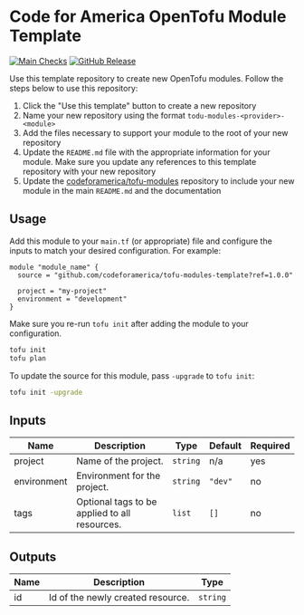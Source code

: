 # Code for America OpenTofu Module Template

[![Main Checks][badge-checks]][code-checks] [![GitHub Release][badge-release]][latest-release]

Use this template repository to create new OpenTofu modules. Follow the steps
below to use this repository:

1. Click the "Use this template" button to create a new repository
1. Name your new repository using the format `todu-modules-<provider>-<module>`
1. Add the files necessary to support your module to the root of your new
   repository
1. Update the `README.md` file with the appropriate information for your module.
   Make sure you update any references to this template repository with your new
   repository
1. Update the [codeforamerica/tofu-modules][tofu-modules] repository to include
   your new module in the main `README.md` and the documentation

## Usage

Add this module to your `main.tf` (or appropriate) file and configure the inputs
to match your desired configuration. For example:

[//]: # (TODO: Update to match your module's name and inputs)

```hcl
module "module_name" {
  source = "github.com/codeforamerica/tofu-modules-template?ref=1.0.0"

  project = "my-project"
  environment = "development"
}
```

Make sure you re-run `tofu init` after adding the module to your configuration.

```bash
tofu init
tofu plan
```

To update the source for this module, pass `-upgrade` to `tofu init`:

```bash
tofu init -upgrade
```

## Inputs

[//]: # (TODO: Replace the following with your own inputs)

| Name        | Description                                   | Type     | Default | Required |
|-------------|-----------------------------------------------|----------|---------|----------|
| project     | Name of the project.                          | `string` | n/a     | yes      |
| environment | Environment for the project.                  | `string` | `"dev"` | no       |
| tags        | Optional tags to be applied to all resources. | `list`   | `[]`    | no       |

## Outputs

[//]: # (TODO: Replace the following with your own outputs)

| Name     | Description                       | Type     |
|----------|-----------------------------------|----------|
| id       | Id of the newly created resource. | `string` |


[badge-checks]: https://github.com/codeforamerica/tofu-modules-template/actions/workflows/main.yaml/badge.svg
[badge-release]: https://img.shields.io/github/v/release/codeforamerica/tofu-modules-template?logo=github&label=Latest%20Release
[code-checks]: https://github.com/codeforamerica/tofu-modules-template/actions/workflows/main.yaml
[latest-release]: https://github.com/codeforamerica/tofu-modules-template/releases/latest
[tofu-modules]: https://github.com/codeforamerica/tofu-modules
